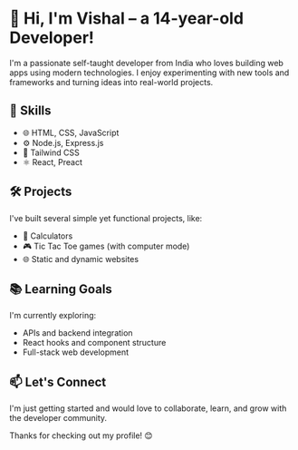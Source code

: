 # 👋 Hi, I'm Vishal – a 14-year-old Developer!

I'm a passionate self-taught developer from India who loves building web apps using modern technologies. I enjoy experimenting with new tools and frameworks and turning ideas into real-world projects.

## 🚀 Skills

- 🌐 HTML, CSS, JavaScript  
- ⚙️ Node.js, Express.js  
- 🎨 Tailwind CSS  
- ⚛️ React, Preact  

## 🛠️ Projects

I've built several simple yet functional projects, like:
- 🧮 Calculators
- 🎮 Tic Tac Toe games (with computer mode)
- 🌐 Static and dynamic websites

## 📚 Learning Goals

I'm currently exploring:
- APIs and backend integration  
- React hooks and component structure  
- Full-stack web development

## 📫 Let's Connect

I'm just getting started and would love to collaborate, learn, and grow with the developer community.

Thanks for checking out my profile! 😊


<!--
**vishalsutar851/vishalsutar851** is a ✨ _special_ ✨ repository because its `README.md` (this file) appears on your GitHub profile.

Here are some ideas to get you started:

- 🔭 I’m currently working on ...
- 🌱 I’m currently learning ...
- 👯 I’m looking to collaborate on ...
- 🤔 I’m looking for help with ...
- 💬 Ask me about ...
- 📫 How to reach me: ...
- 😄 Pronouns: ...
- ⚡ Fun fact: ...
-->
